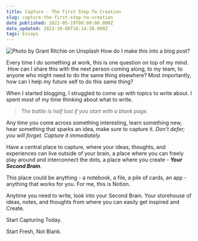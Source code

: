 ```yaml
---
title: Capture - The First Step To Creation
slug: capture-the-first-step-to-creation
date_published: 2021-05-19T00:00:00.000Z
date_updated: 2022-10-06T16:14:38.000Z
tags: Essays
---
```


![Photo by Grant Ritchie on Unsplash](__GHOST_URL__/content/images/capture.jpg)
How do I make this into a blog post?

Every time I do something at work, this is one question on top of my mind.  How can I share this with the next person coming along, to my team, to anyone who might need to do the same thing elsewhere? Most importantly, how can I help my future self to do this same thing?

When I started blogging, I struggled to come up with topics to write about. I spent most of my time thinking about what to write.

> *The battle is half lost if you start with a blank page.*

Any time you come across something interesting, learn something new, hear something that sparks an idea, make sure to capture it. *Don't defer; you will forget. Capture it immediately.*

Have a central place to capture, where your ideas, thoughts, and experiences can live outside of your brain, a place where you can freely play around and interconnect the dots, a place where you create - ***Your Second Brain***.

This place could be anything - a notebook, a file, a pile of cards, an app - anything that works for you. For me, this is Notion.

Anytime you need to write, look into your Second Brain. Your storehouse of ideas, notes, and thoughts from where you can easily get inspired and Create.

Start Capturing Today.

Start Fresh, Not Blank.
